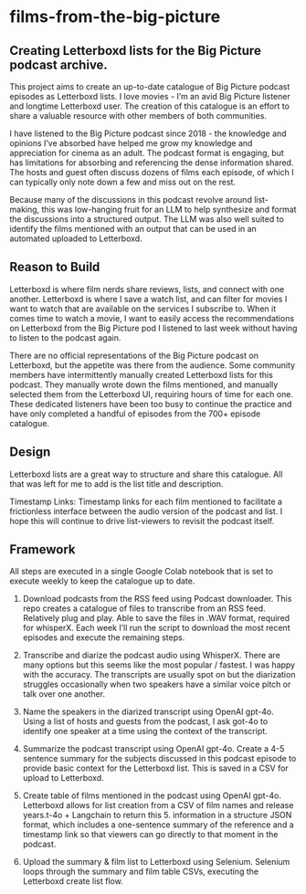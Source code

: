 # films-from-the-big-picture
## Creating Letterboxd lists for the Big Picture podcast archive.

This project aims to create an up-to-date catalogue of Big Picture podcast episodes as Letterboxd lists. I love movies - I’m an avid Big Picture listener and longtime Letterboxd user. The creation of this catalogue is an effort to share a valuable resource with other members of both communities.

I have listened to the Big Picture podcast since 2018 - the knowledge and opinions I’ve absorbed have helped me grow my knowledge and appreciation for cinema as an adult. The podcast format is engaging, but has limitations for absorbing and referencing the dense information shared. The hosts and guest often discuss dozens of films each episode, of which I can typically only note down a few and miss out on the rest.

Because many of the discussions in this podcast revolve around list-making, this was low-hanging fruit for an LLM to help synthesize and format the discussions into a structured output. The LLM was also well suited to identify the films mentioned with an output that can be used in an automated uploaded to Letterboxd.

## Reason to Build

Letterboxd is where film nerds share reviews, lists, and connect with one another. Letterboxd is where I save a watch list, and can filter for movies I want to watch that are available on the services I subscribe to. When it comes time to watch a movie, I want to easily access the recommendations on Letterboxd from the Big Picture pod I listened to last week without having to listen to the podcast again.

There are no official representations of the Big Picture podcast on Letterboxd, but the appetite was there from the audience. Some community members have intermittently manually created Letterboxd lists for this podcast. They manually wrote down the films mentioned, and manually selected them from the Letterboxd UI, requiring hours of time for each one. These dedicated listeners have been too busy to continue the practice and have only completed a handful of episodes from the 700+ episode catalogue.

## Design

Letterboxd lists are a great way to structure and share this catalogue. All that was left for me to add is the list title and description.

Timestamp Links: Timestamp links for each film mentioned to facilitate a frictionless interface between the audio version of the podcast and list. I hope this will continue to drive list-viewers to revisit the podcast itself.

## Framework

All steps are executed in a single Google Colab notebook that is set to execute weekly to keep the catalogue up to date.

1. Download podcasts from the RSS feed using Podcast downloader. This repo creates a catalogue of files to transcribe from an RSS feed. Relatively plug and play. Able to save the files in .WAV format, required for whisperX. Each week I’ll run the script to download the most recent episodes and execute the remaining steps.

2. Transcribe and diarize the podcast audio using WhisperX. There are many options but this seems like the most popular / fastest. I was happy with the accuracy. The transcripts are usually spot on but the diarization struggles occasionally when two speakers have a similar voice pitch or talk over one another.   

3. Name the speakers in the diarized transcript using OpenAI gpt-4o. Using a list of hosts and guests from the podcast, I ask got-4o to identify one speaker at a time using the context of the transcript.

4. Summarize the podcast transcript using OpenAI gpt-4o. Create a 4-5 sentence summary for the subjects discussed in this podcast episode to provide basic context for the Letterboxd list. This is saved in a CSV for upload to Letterboxd.

5. Create table of films mentioned in the podcast using OpenAI gpt-4o. Letterboxd allows for list creation from a CSV of film names and release years.t-4o + Langchain to return this 5.  information in a structure JSON format, which includes a one-sentence summary of the reference and a timestamp link so that viewers can go directly to that moment in the podcast. 

6. Upload the summary & film list to Letterboxd using Selenium. Selenium loops through the summary and film table CSVs, executing the Letterboxd create list flow. 
